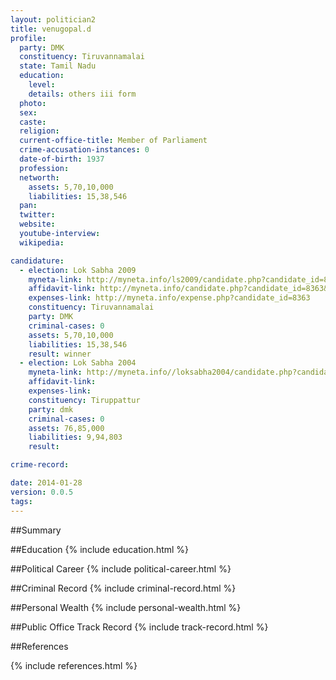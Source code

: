 ```yaml
---
layout: politician2
title: venugopal.d
profile: 
  party: DMK
  constituency: Tiruvannamalai
  state: Tamil Nadu
  education: 
    level: 
    details: others iii form
  photo: 
  sex: 
  caste: 
  religion: 
  current-office-title: Member of Parliament
  crime-accusation-instances: 0
  date-of-birth: 1937
  profession: 
  networth: 
    assets: 5,70,10,000
    liabilities: 15,38,546
  pan: 
  twitter: 
  website: 
  youtube-interview: 
  wikipedia: 

candidature: 
  - election: Lok Sabha 2009
    myneta-link: http://myneta.info/ls2009/candidate.php?candidate_id=8363
    affidavit-link: http://myneta.info/candidate.php?candidate_id=8363&scan=original
    expenses-link: http://myneta.info/expense.php?candidate_id=8363
    constituency: Tiruvannamalai 
    party: DMK
    criminal-cases: 0
    assets: 5,70,10,000
    liabilities: 15,38,546
    result: winner 
  - election: Lok Sabha 2004
    myneta-link: http://myneta.info//loksabha2004/candidate.php?candidate_id=3827
    affidavit-link: 
    expenses-link: 
    constituency: Tiruppattur 
    party: dmk
    criminal-cases: 0
    assets: 76,85,000
    liabilities: 9,94,803
    result:  

crime-record: 

date: 2014-01-28
version: 0.0.5
tags: 
---
```

##Summary


##Education
{% include education.html %}


##Political Career
{% include political-career.html %}


##Criminal Record
{% include criminal-record.html %}


##Personal Wealth
{% include personal-wealth.html %}


##Public Office Track Record
{% include track-record.html %}


##References


{% include references.html %}